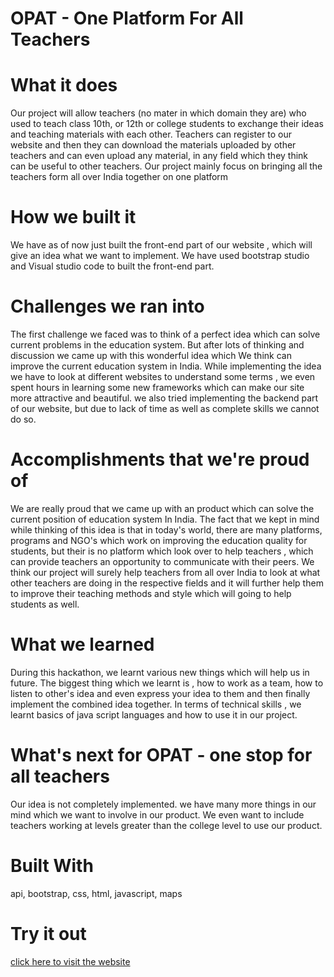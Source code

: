 # OPAT - One Platform For All Teachers

# What it does
Our project will allow teachers (no mater in which domain they are) who used to teach class 10th, or 12th or college students to exchange their ideas and teaching materials with each other. Teachers can register to our website and then they can download the materials uploaded by other teachers and can even upload any material, in any field which they think can be useful to other teachers. Our project mainly focus on bringing all the teachers form all over India together on one platform

# How we built it
We have as of now just built the front-end part of our website , which will give an idea what we want to implement. We have used bootstrap studio and Visual studio code to built the front-end part.

# Challenges we ran into
The first challenge we faced was to think of a perfect idea which can solve current problems in the education system. But after lots of thinking and discussion we came up with this wonderful idea which We think can improve the current education system in India. While implementing the idea we have to look at different websites to understand some terms , we even spent hours in learning some new frameworks which can make our site more attractive and beautiful. we also tried implementing the backend part of our website, but due to lack of time as well as complete skills we cannot do so.

# Accomplishments that we're proud of
We are really proud that we came up with an product which can solve the current position of education system In India. The fact that we kept in mind while thinking of this idea is that in today's world, there are many platforms, programs and NGO's which work on improving the education quality for students, but their is no platform which look over to help teachers , which can provide teachers an opportunity to communicate with their peers. We think our project will surely help teachers from all over India to look at what other teachers are doing in the respective fields and it will further help them to improve their teaching methods and style which will going to help students as well.

# What we learned
During this hackathon, we learnt various new things which will help us in future. The biggest thing which we learnt is , how to work as a team, how to listen to other's idea and even express your idea to them and then finally implement the combined idea together. In terms of technical skills , we learnt basics of java script languages and how to use it in our project.

# What's next for OPAT - one stop for all teachers
Our idea is not completely implemented. we have many more things in our mind which we want to involve in our product. We even want to include teachers working at levels greater than the college level to use our product.

# Built With
api, bootstrap, css, html, javascript, maps

# Try it out
[click here to visit the website]( vasu-garg.github.io)
